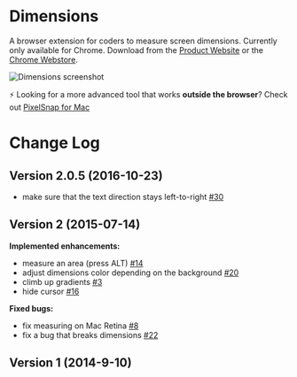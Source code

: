 Dimensions
==========

A browser extension for coders to measure screen dimensions.
Currently only available for Chrome.
Download from the [Product Website](http://felixniklas.com/dimensions/) or the [Chrome Webstore](https://chrome.google.com/webstore/detail/dimensions/baocaagndhipibgklemoalmkljaimfdj).

![Dimensions screenshot](/_sources/screenshot.png?raw=true)

⚡️ Looking for a more advanced tool that works **outside the browser**? Check out [PixelSnap for Mac](https://getpixelsnap.com/?ref=dimensions)

Change Log
==========

## Version 2.0.5 (2016-10-23)

- make sure that the text direction stays left-to-right [\#30](https://github.com/mrflix/dimensions/issues/30)

## Version 2 (2015-07-14)

**Implemented enhancements:**

- measure an area (press ALT) [\#14](https://github.com/mrflix/dimensions/issues/14)
- adjust dimensions color depending on the background [\#20](https://github.com/mrflix/dimensions/issues/20)
- climb up gradients [\#3](https://github.com/mrflix/dimensions/issues/3)
- hide cursor [\#16](https://github.com/mrflix/dimensions/issues/16)

**Fixed bugs:**

- fix measuring on Mac Retina [\#8](https://github.com/mrflix/dimensions/issues/8)
- fix a bug that breaks dimensions [\#22](https://github.com/mrflix/dimensions/issues/22)

## Version 1 (2014-9-10)
